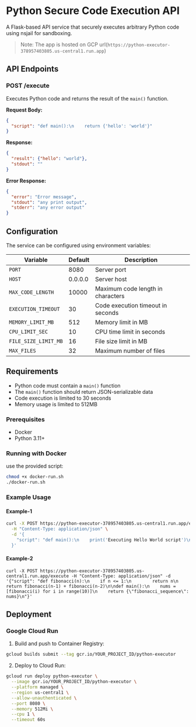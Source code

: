# Python Secure Code Execution API

A Flask-based API service that securely executes arbitrary Python code using nsjail for sandboxing.

> Note: The app is hosted on GCP url(`https://python-executor-378957403805.us-central1.run.app`)

## API Endpoints

### POST /execute

Executes Python code and returns the result of the `main()` function.

**Request Body:**
```json
{
  "script": "def main():\n    return {'hello': 'world'}"
}
```

**Response:**
```json
{
  "result": {"hello": "world"},
  "stdout": ""
}
```

**Error Response:**
```json
{
  "error": "Error message",
  "stdout": "any print output",
  "stderr": "any error output"
}
```

## Configuration

The service can be configured using environment variables:

| Variable | Default | Description |
|----------|---------|-------------|
| `PORT` | 8080 | Server port |
| `HOST` | 0.0.0.0 | Server host |
| `MAX_CODE_LENGTH` | 10000 | Maximum code length in characters |
| `EXECUTION_TIMEOUT` | 30 | Code execution timeout in seconds |
| `MEMORY_LIMIT_MB` | 512 | Memory limit in MB |
| `CPU_LIMIT_SEC` | 10 | CPU time limit in seconds |
| `FILE_SIZE_LIMIT_MB` | 16 | File size limit in MB |
| `MAX_FILES` | 32 | Maximum number of files |

## Requirements

- Python code must contain a `main()` function
- The `main()` function should return JSON-serializable data
- Code execution is limited to 30 seconds
- Memory usage is limited to 512MB

### Prerequisites

- Docker
- Python 3.11+

### Running with Docker

use the provided script:

```bash
chmod +x docker-run.sh
./docker-run.sh
```

### Example Usage

#### Example-1
```bash
curl -X POST https://python-executor-378957403805.us-central1.run.app/execute \
  -H "Content-Type: application/json" \
  -d '{
    "script": "def main():\n    print('Executing Hello World script')\n    return {'message': 'Hello World', 'status': 'success'}"
  }'
```
#### Example-2
```
curl -X POST https://python-executor-378957403805.us-central1.run.app/execute -H "Content-Type: application/json" -d '{"script": "def fibonacci(n):\n    if n <= 1:\n        return n\n    return fibonacci(n-1) + fibonacci(n-2)\n\ndef main():\n    nums = [fibonacci(i) for i in range(10)]\n    return {\"fibonacci_sequence\": nums}\n"}'
```


## Deployment

### Google Cloud Run

1. Build and push to Container Registry:
```bash
gcloud builds submit --tag gcr.io/YOUR_PROJECT_ID/python-executor
```

2. Deploy to Cloud Run:
```bash
gcloud run deploy python-executor \
  --image gcr.io/YOUR_PROJECT_ID/python-executor \
  --platform managed \
  --region us-central1 \
  --allow-unauthenticated \
  --port 8080 \
  --memory 512Mi \
  --cpu 1 \
  --timeout 60s
```
